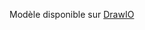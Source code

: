 Modèle disponible sur [DrawIO](https://drive.google.com/file/d/1zwN13vTBbxLbVvDU5j8nB8BzxrmkN2iC/view?usp=sharing)